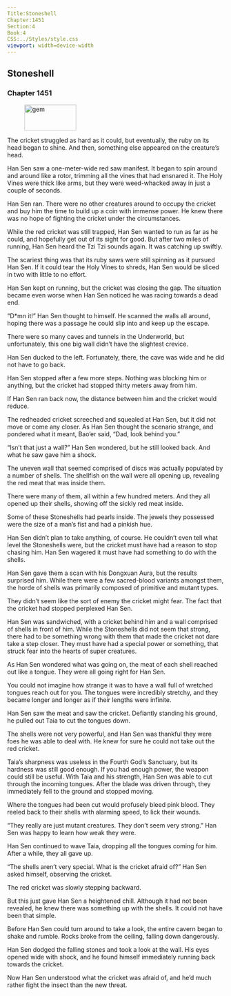 ```yaml
---
Title:Stoneshell 
Chapter:1451 
Section:4 
Book:4 
CSS:../Styles/style.css 
viewport: width=device-width
---
```

  
## Stoneshell
### Chapter 1451
  
<figure>
	<img src="../Images/gem.gif" alt="gem" id="gem" width="120" height="60" />
</figure>
  

  
The cricket struggled as hard as it could, but eventually, the ruby on its head began to shine. And then, something else appeared on the creature’s head.

Han Sen saw a one-meter-wide red saw manifest. It began to spin around and around like a rotor, trimming all the vines that had ensnared it. The Holy Vines were thick like arms, but they were weed-whacked away in just a couple of seconds.

Han Sen ran. There were no other creatures around to occupy the cricket and buy him the time to build up a coin with immense power. He knew there was no hope of fighting the cricket under the circumstances.

While the red cricket was still trapped, Han Sen wanted to run as far as he could, and hopefully get out of its sight for good. But after two miles of running, Han Sen heard the Tzi Tzi sounds again. It was catching up swiftly.

The scariest thing was that its ruby saws were still spinning as it pursued Han Sen. If it could tear the Holy Vines to shreds, Han Sen would be sliced in two with little to no effort.

Han Sen kept on running, but the cricket was closing the gap. The situation became even worse when Han Sen noticed he was racing towards a dead end.

“D*mn it!” Han Sen thought to himself. He scanned the walls all around, hoping there was a passage he could slip into and keep up the escape.

There were so many caves and tunnels in the Underworld, but unfortunately, this one big wall didn’t have the slightest crevice.

Han Sen ducked to the left. Fortunately, there, the cave was wide and he did not have to go back.

Han Sen stopped after a few more steps. Nothing was blocking him or anything, but the cricket had stopped thirty meters away from him.

If Han Sen ran back now, the distance between him and the cricket would reduce.

The redheaded cricket screeched and squealed at Han Sen, but it did not move or come any closer. As Han Sen thought the scenario strange, and pondered what it meant, Bao’er said, “Dad, look behind you.”

“Isn’t that just a wall?” Han Sen wondered, but he still looked back. And what he saw gave him a shock.

The uneven wall that seemed comprised of discs was actually populated by a number of shells. The shellfish on the wall were all opening up, revealing the red meat that was inside them.

There were many of them, all within a few hundred meters. And they all opened up their shells, showing off the sickly red meat inside.

Some of these Stoneshells had pearls inside. The jewels they possessed were the size of a man’s fist and had a pinkish hue.

Han Sen didn’t plan to take anything, of course. He couldn’t even tell what level the Stoneshells were, but the cricket must have had a reason to stop chasing him. Han Sen wagered it must have had something to do with the shells.

Han Sen gave them a scan with his Dongxuan Aura, but the results surprised him. While there were a few sacred-blood variants amongst them, the horde of shells was primarily composed of primitive and mutant types.

They didn’t seem like the sort of enemy the cricket might fear. The fact that the cricket had stopped perplexed Han Sen.

Han Sen was sandwiched, with a cricket behind him and a wall comprised of shells in front of him. While the Stoneshells did not seem that strong, there had to be something wrong with them that made the cricket not dare take a step closer. They must have had a special power or something, that struck fear into the hearts of super creatures.

As Han Sen wondered what was going on, the meat of each shell reached out like a tongue. They were all going right for Han Sen.

You could not imagine how strange it was to have a wall full of wretched tongues reach out for you. The tongues were incredibly stretchy, and they became longer and longer as if their lengths were infinite.

Han Sen saw the meat and saw the cricket. Defiantly standing his ground, he pulled out Taia to cut the tongues down.

The shells were not very powerful, and Han Sen was thankful they were foes he was able to deal with. He knew for sure he could not take out the red cricket.

Taia’s sharpness was useless in the Fourth God’s Sanctuary, but its hardness was still good enough. If you had enough power, the weapon could still be useful. With Taia and his strength, Han Sen was able to cut through the incoming tongues. After the blade was driven through, they immediately fell to the ground and stopped moving.

Where the tongues had been cut would profusely bleed pink blood. They reeled back to their shells with alarming speed, to lick their wounds.

“They really are just mutant creatures. They don’t seem very strong.” Han Sen was happy to learn how weak they were.

Han Sen continued to wave Taia, dropping all the tongues coming for him. After a while, they all gave up.

“The shells aren’t very special. What is the cricket afraid of?” Han Sen asked himself, observing the cricket.

The red cricket was slowly stepping backward.

But this just gave Han Sen a heightened chill. Although it had not been revealed, he knew there was something up with the shells. It could not have been that simple.

Before Han Sen could turn around to take a look, the entire cavern began to shake and rumble. Rocks broke from the ceiling, falling down dangerously.

Han Sen dodged the falling stones and took a look at the wall. His eyes opened wide with shock, and he found himself immediately running back towards the cricket.

Now Han Sen understood what the cricket was afraid of, and he’d much rather fight the insect than the new threat.